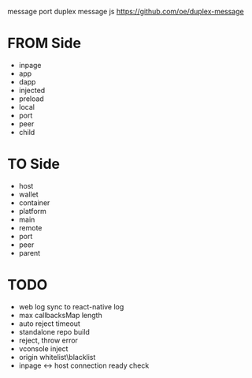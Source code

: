message port
duplex message js
https://github.com/oe/duplex-message

# FROM Side

- inpage
- app
- dapp
- injected
- preload
- local
- port
- peer
- child

# TO Side

- host
- wallet
- container
- platform
- main
- remote
- port
- peer
- parent

# TODO

- web log sync to react-native log
- max callbacksMap length
- auto reject timeout
- standalone repo build
- reject, throw error
- vconsole inject
- origin whitelist\blacklist
- inpage <-> host connection ready check
